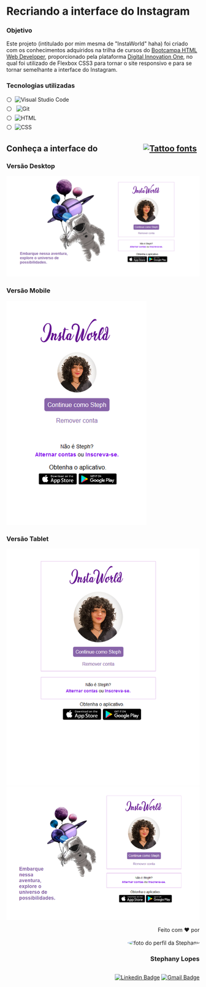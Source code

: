 # Recriando a interface do Instagram



### Objetivo

Este projeto (intitulado por mim mesma de "InstaWorld" haha) foi criado com os conhecimentos adquiridos na trilha de cursos do <a href= "https://web.dio.me/track/9fb3f492-ea99-4055-82cb-c364f18706ecBootcamp">Bootcampa HTML Web Developer</a>, proporcionado pela plataforma <a href="https://www.dio.me/sign-in">Digital Innovation One</a>, no qual foi utilizado de Flexbox CSS3 para tornar o site responsivo e para se tornar semelhante a interface do Instagram.

### Tecnologias utilizadas 

:white_circle: &nbsp;![Visual Studio Code](https://img.shields.io/badge/-Visual%20Studio%20Code-blue?style=for-the-badge&logo=visual-studio-code&logoColor=white&labelColor=purple) <br> :white_circle: &nbsp; ![Git](https://img.shields.io/badge/-Git-blue?style=for-the-badge&logoColor=white&logo=git&labelColor=purple) <br> :white_circle:&nbsp; ![HTML](https://img.shields.io/badge/-HTML-blue?style=for-the-badge&logo=html5&logoColor=white&labelColor=purple) <br> :white_circle: &nbsp;![CSS](https://img.shields.io/badge/-CSS-blue?style=for-the-badge&logo=CSS3&logoColor=white&labelColor=purple) 



## Conheça a interface do &nbsp; &nbsp; &nbsp; &nbsp; &nbsp; &nbsp; &nbsp; &nbsp; &nbsp; &nbsp; &nbsp; &nbsp;<a href="https://www.fontspace.com/category/tattoo"><img src="https://see.fontimg.com/api/renderfont4/ZVGqm/eyJyIjoiZnMiLCJoIjo2MiwidyI6MTAwMCwiZnMiOjYyLCJmZ2MiOiIjRkZGQUZBIiwiYmdjIjoiI0ZGRkZGRiIsInQiOjF9/SW5zdGFXb3JsZA/amsterdam.png" alt="Tattoo fonts"></a>

### Versão Desktop

![example_desktop](img/examples/example_desktop.png)

### Versão Mobile

![example_mobile](img/examples/example_mobile.png)

### Versão Tablet

![example_tablet](img/examples/example_tablet.png)![example_tablet_horizontal](img/examples/example_tablet_horizontal.png)



<div align=right>

Feito com ❤️ por <br> <br>
 <img style="border-radius: 50%;" src="https://avatars.githubusercontent.com/u/91392505?v=4" width="100px;" alt="foto do perfil da Stephany">
### Stephany Lopes
</div>

## 
<div align=right>	

[![Linkedin Badge](https://img.shields.io/badge/-Stephany-blue?style=flat-square&logo=Linkedin&logoColor=white&link=https://www.linkedin.com/in/stpn-lopes/)](https://www.linkedin.com/in/stpn-lopes/) 
[![Gmail Badge](https://img.shields.io/badge/-stpn.lopes@gmail.com-c14438?style=flat-square&logo=Gmail&logoColor=white&link=mailto:stpn.lopes@gmail.com)](mailto:stpn.lopes@gmail.com)

</div>
</div>
